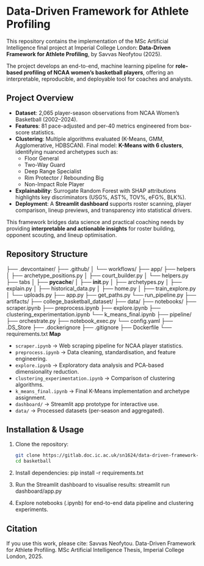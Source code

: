 # Data-Driven Framework for Athlete Profiling

This repository contains the implementation of the MSc Artificial Intelligence final project at Imperial College London: **Data-Driven Framework for Athlete Profiling**, by Savvas Neofytou (2025).  

The project develops an end-to-end, machine learning pipeline for **role-based profiling of NCAA women’s basketball players**, offering an interpretable, reproducible, and deployable tool for coaches and analysts.

## Project Overview

- **Dataset**: 2,065 player-season observations from NCAA Women’s Basketball (2002–2024).  
- **Features**: 81 pace-adjusted and per-40 metrics engineered from box-score statistics.  
- **Clustering**: Multiple algorithms evaluated (K-Means, GMM, Agglomerative, HDBSCAN). Final model: **K-Means with 6 clusters**, identifying nuanced archetypes such as:  
  - Floor General  
  - Two-Way Guard  
  - Deep Range Specialist  
  - Rim Protector / Rebounding Big  
  - Non-Impact Role Player  
- **Explainability**: Surrogate Random Forest with SHAP attributions highlights key discriminators (USG%, AST%, TOV%, eFG%, BLK%).  
- **Deployment**: A **Streamlit dashboard** supports roster scanning, player comparison, lineup previews, and transparency into statistical drivers.  

This framework bridges data science and practical coaching needs by providing **interpretable and actionable insights** for roster building, opponent scouting, and lineup optimisation.

## Repository Structure
├── .devcontainer/
├── .github/
│   └── workflows/
├── app/
    ├── helpers
    │   ├── archetype_positions.py
    │   ├── court_builder.py
    │   └── helpers.py
    ├── tabs
    │   ├── __pycache__/
    │   ├── __init__.py
    │   ├── archetypes.py
    │   ├── explain.py
    │   ├── historical_data.py
    │   ├── home.py
    │   ├── train_explore.py
    │   └── uploads.py
    ├── app.py
    ├── get_paths.py
    └── run_pipeline.py
├── artifacts/
├── college_basketball_dataset/
├── data/
├── notebooks/
    ├── scraper.ipynb
    ├── preprocess.ipynb
    ├── explore.ipynb
    ├── clustering_experimentation.ipynb
    └── k_means_final.ipynb
├── pipeline/
    ├── orchestrate.py
    ├── notebook_exec.py
    └── config.yaml
├── .DS_Store
├── .dockerignore
├── .gitignore
├── Dockerfile
└── requirements.txt
**Map**
- `scraper.ipynb` → Web scraping pipeline for NCAA player statistics.  
- `preprocess.ipynb` → Data cleaning, standardisation, and feature engineering.  
- `explore.ipynb` → Exploratory data analysis and PCA-based dimensionality reduction.  
- `clustering_experimentation.ipynb` → Comparison of clustering algorithms.  
- `k_means_final.ipynb` → Final K-Means implementation and archetype assignment.  
- `dashboard/` → Streamlit app prototype for interactive use.  
- `data/` → Processed datasets (per-season and aggregated).  

## Installation & Usage

1. Clone the repository:
   ```bash
   git clone https://gitlab.doc.ic.ac.uk/sn1624/data-driven-framework-for-athlete-profiling.git
   cd basketball

2. Install dependencies:
  pip install -r requirements.txt

3. Run the Streamlit dashboard to visualise results:
  streamlit run dashboard/app.py

4. Explore notebooks (.ipynb) for end-to-end data pipeline and clustering experiments.

## Citation

If you use this work, please cite:
Savvas Neofytou. Data-Driven Framework for Athlete Profiling. MSc Artificial Intelligence Thesis, Imperial College London, 2025.
